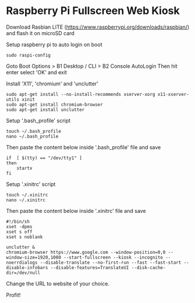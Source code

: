 # Raspberry Pi Fullscreen Web Kiosk


Download Rasbian LITE (https://www.raspberrypi.org/downloads/raspbian/) and flash it on microSD card

Setup raspberry pi to auto login on boot

```
sudo raspi-config
```
Goto Boot Options > B1 Desktop / CLI > B2 Console AutoLogin
Then hit enter select 'OK' and exit


Install 'X11', 'chromium' and 'unclutter'
```
sudo apt-get install --no-install-recommends xserver-xorg x11-xserver-utils xinit
sudo apt-get install chromium-browser
sudo apt-get install unclutter
```

Setup '.bash_profile' script

```
touch ~/.bash_profile
nano ~/.bash_profile
```

Then paste the content below inside '.bash_profile' file and save

```
if  [ $(tty) == "/dev/tty1" ]
then
    startx
fi
```

Setup '.xinitrc' script
```
touch ~/.xinitrc
nano ~/.xinitrc
```

Then paste the content below inside '.xinitrc' file and save

```
#!/bin/sh
xset -dpms
xset s off
xset s noblank

unclutter &
chromium-browser https://www.google.com --window-position=0,0 --window-size=1920,1080 --start-fullscreen --kiosk --incognito --noerrdialogs --disable-translate --no-first-run --fast --fast-start --disable-infobars --disable-features=TranslateUI --disk-cache-dir=/dev/null
```

Change the URL to website of your choice.

Profit!
